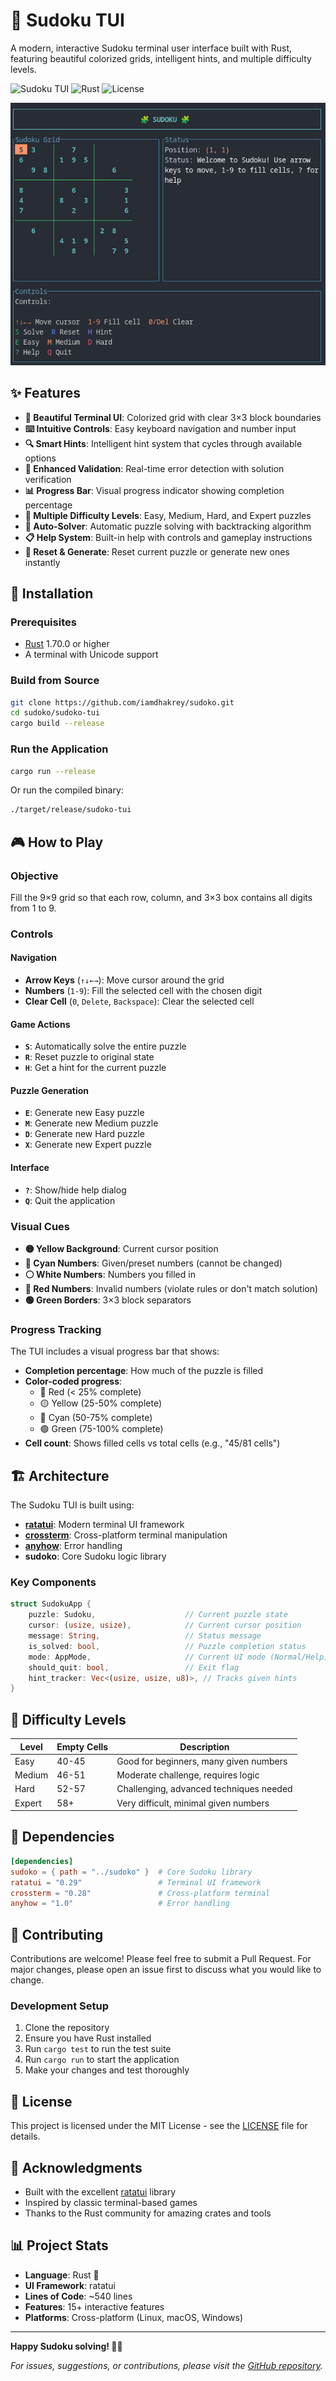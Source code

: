 # 🧩 Sudoku TUI

A modern, interactive Sudoku terminal user interface built with Rust, featuring beautiful colorized grids, intelligent hints, and multiple difficulty levels.

![Sudoku TUI](https://img.shields.io/badge/Sudoku-TUI-blue.svg)
![Rust](https://img.shields.io/badge/language-Rust-orange.svg)
![License](https://img.shields.io/badge/license-MIT-green.svg)

![Sudoku TUI Screenshot](screenshots/Screenshot.png)

## ✨ Features

- **🎨 Beautiful Terminal UI**: Colorized grid with clear 3×3 block boundaries
- **⌨️ Intuitive Controls**: Easy keyboard navigation and number input
- **🔍 Smart Hints**: Intelligent hint system that cycles through available options
- **🚫 Enhanced Validation**: Real-time error detection with solution verification
- **📊 Progress Bar**: Visual progress indicator showing completion percentage
- **🎯 Multiple Difficulty Levels**: Easy, Medium, Hard, and Expert puzzles
- **🔄 Auto-Solver**: Automatic puzzle solving with backtracking algorithm
- **📋 Help System**: Built-in help with controls and gameplay instructions
- **💾 Reset & Generate**: Reset current puzzle or generate new ones instantly

## 🚀 Installation

### Prerequisites

- [Rust](https://rustup.rs/) 1.70.0 or higher
- A terminal with Unicode support

### Build from Source

```bash
git clone https://github.com/iamdhakrey/sudoko.git
cd sudoko/sudoko-tui
cargo build --release
```

### Run the Application

```bash
cargo run --release
```

Or run the compiled binary:

```bash
./target/release/sudoko-tui
```

## 🎮 How to Play

### Objective
Fill the 9×9 grid so that each row, column, and 3×3 box contains all digits from 1 to 9.

### Controls

#### Navigation
- **Arrow Keys** (`↑↓←→`): Move cursor around the grid
- **Numbers** (`1-9`): Fill the selected cell with the chosen digit
- **Clear Cell** (`0`, `Delete`, `Backspace`): Clear the selected cell

#### Game Actions
- **`S`**: Automatically solve the entire puzzle
- **`R`**: Reset puzzle to original state
- **`H`**: Get a hint for the current puzzle

#### Puzzle Generation
- **`E`**: Generate new Easy puzzle
- **`M`**: Generate new Medium puzzle
- **`D`**: Generate new Hard puzzle
- **`X`**: Generate new Expert puzzle

#### Interface
- **`?`**: Show/hide help dialog
- **`Q`**: Quit the application

### Visual Cues

- **🟡 Yellow Background**: Current cursor position
- **🔵 Cyan Numbers**: Given/preset numbers (cannot be changed)
- **⚪ White Numbers**: Numbers you filled in
- **🔴 Red Numbers**: Invalid numbers (violate rules or don't match solution)
- **🟢 Green Borders**: 3×3 block separators

### Progress Tracking

The TUI includes a visual progress bar that shows:
- **Completion percentage**: How much of the puzzle is filled
- **Color-coded progress**: 
  - 🔴 Red (< 25% complete)
  - 🟡 Yellow (25-50% complete)
  - 🔵 Cyan (50-75% complete)
  - 🟢 Green (75-100% complete)
- **Cell count**: Shows filled cells vs total cells (e.g., "45/81 cells")

## 🏗️ Architecture

The Sudoku TUI is built using:

- **[ratatui](https://github.com/ratatui-org/ratatui)**: Modern terminal UI framework
- **[crossterm](https://github.com/crossterm-rs/crossterm)**: Cross-platform terminal manipulation
- **[anyhow](https://github.com/dtolnay/anyhow)**: Error handling
- **sudoko**: Core Sudoku logic library

### Key Components

```rust
struct SudokuApp {
    puzzle: Sudoku,                    // Current puzzle state
    cursor: (usize, usize),            // Current cursor position
    message: String,                   // Status message
    is_solved: bool,                   // Puzzle completion status
    mode: AppMode,                     // Current UI mode (Normal/Help)
    should_quit: bool,                 // Exit flag
    hint_tracker: Vec<(usize, usize, u8)>, // Tracks given hints
}
```

## 🎯 Difficulty Levels

| Level  | Empty Cells | Description                           |
|--------|------------|---------------------------------------|
| Easy   | 40-45      | Good for beginners, many given numbers |
| Medium | 46-51      | Moderate challenge, requires logic     |
| Hard   | 52-57      | Challenging, advanced techniques needed |
| Expert | 58+        | Very difficult, minimal given numbers  |

## 🔧 Dependencies

```toml
[dependencies]
sudoko = { path = "../sudoko" }  # Core Sudoku library
ratatui = "0.29"                 # Terminal UI framework
crossterm = "0.28"               # Cross-platform terminal
anyhow = "1.0"                   # Error handling
```

## 🤝 Contributing

Contributions are welcome! Please feel free to submit a Pull Request. For major changes, please open an issue first to discuss what you would like to change.

### Development Setup

1. Clone the repository
2. Ensure you have Rust installed
3. Run `cargo test` to run the test suite
4. Run `cargo run` to start the application
5. Make your changes and test thoroughly

## 📄 License

This project is licensed under the MIT License - see the [LICENSE](../LICENSE) file for details.

## 🙏 Acknowledgments

- Built with the excellent [ratatui](https://github.com/ratatui-org/ratatui) library
- Inspired by classic terminal-based games
- Thanks to the Rust community for amazing crates and tools

## 📊 Project Stats

- **Language**: Rust 🦀
- **UI Framework**: ratatui
- **Lines of Code**: ~540 lines
- **Features**: 15+ interactive features
- **Platforms**: Cross-platform (Linux, macOS, Windows)

---

**Happy Sudoku solving! 🧩✨**

*For issues, suggestions, or contributions, please visit the [GitHub repository](https://github.com/iamdhakrey/sudoko).*